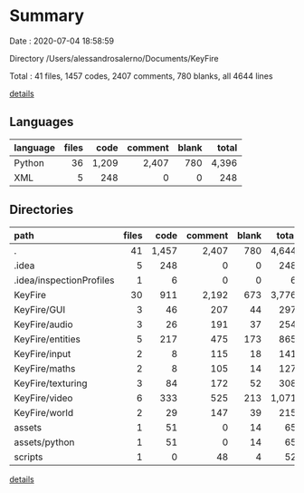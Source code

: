 # Summary

Date : 2020-07-04 18:58:59

Directory /Users/alessandrosalerno/Documents/KeyFire

Total : 41 files,  1457 codes, 2407 comments, 780 blanks, all 4644 lines

[details](details.md)

## Languages
| language | files | code | comment | blank | total |
| :--- | ---: | ---: | ---: | ---: | ---: |
| Python | 36 | 1,209 | 2,407 | 780 | 4,396 |
| XML | 5 | 248 | 0 | 0 | 248 |

## Directories
| path | files | code | comment | blank | total |
| :--- | ---: | ---: | ---: | ---: | ---: |
| . | 41 | 1,457 | 2,407 | 780 | 4,644 |
| .idea | 5 | 248 | 0 | 0 | 248 |
| .idea/inspectionProfiles | 1 | 6 | 0 | 0 | 6 |
| KeyFire | 30 | 911 | 2,192 | 673 | 3,776 |
| KeyFire/GUI | 3 | 46 | 207 | 44 | 297 |
| KeyFire/audio | 3 | 26 | 191 | 37 | 254 |
| KeyFire/entities | 5 | 217 | 475 | 173 | 865 |
| KeyFire/input | 2 | 8 | 115 | 18 | 141 |
| KeyFire/maths | 2 | 8 | 105 | 14 | 127 |
| KeyFire/texturing | 3 | 84 | 172 | 52 | 308 |
| KeyFire/video | 6 | 333 | 525 | 213 | 1,071 |
| KeyFire/world | 2 | 29 | 147 | 39 | 215 |
| assets | 1 | 51 | 0 | 14 | 65 |
| assets/python | 1 | 51 | 0 | 14 | 65 |
| scripts | 1 | 0 | 48 | 4 | 52 |

[details](details.md)